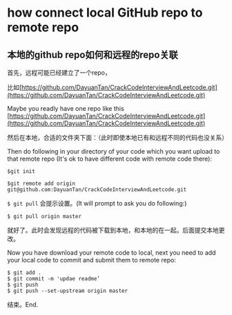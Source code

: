 # how connect local GitHub repo to remote repo

## 本地的github repo如何和远程的repo关联

首先，远程可能已经建立了一个repo， 

比如[https://github.com/DayuanTan/CrackCodeInterviewAndLeetcode.git](https://github.com/DayuanTan/CrackCodeInterviewAndLeetcode.git)

Maybe you readly have one repo like this [https://github.com/DayuanTan/CrackCodeInterviewAndLeetcode.git](https://github.com/DayuanTan/CrackCodeInterviewAndLeetcode.git)

  
然后在本地，合适的文件夹下面：（此时即使本地已有和远程不同的代码也没关系）

Then do following in your directory of your code which you want upload to that remote repo \(It's ok to have different code with remote code there\):

`$git init`

`$git remote add origin git@github.com:DayuanTan/CrackCodeInterviewAndLeetcode.git`

`$ git pull` 会提示设置。\(It will prompt to ask you do following:\)

  
`$ git pull origin master`

  
就好了。此时会发现远程的代码被下载到本地，和本地的在一起。后面提交本地更改。

Now you have download your remote code to local, next you need to add your local code to commit and submit them to remote repo:

`$ git add .`  
`$ git commit -m 'updae readme’`  
`$ git push`  
`$ git push --set-upstream origin master`

  
结束。End.

